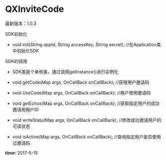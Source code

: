 # QXInviteCode
最新版本：1.0.3

SDK初始化

* void init(String appId, String accessKey, String secret); //在Application类中初始化SDK

SDK的调用
* SDK类是个单例类，通过调用getInstance()进行实例化

* void getCode(Map args, OnCallBack onCallBack); //获得用户邀请码
* void UseCode(Map args, OnCallBack onCallBack); //用户使用邀请码
* void getEchos(Map args, OnCallBack onCallBack); //获取指定⽤户的成功邀请⽤用户ID
* void writeStatu(Map args, OnCallBack onCallBack); //修改成功邀请用户的可读状态
* void isActive(Map args, OnCallBack onCallBack); //查询指定⽤户是否使⽤过邀请码


**time:** 2017-5-15
